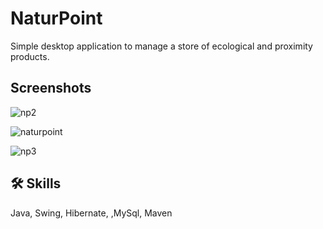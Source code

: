 # NaturPoint

Simple desktop application to manage a store of ecological and proximity products.


## Screenshots

![np2](https://user-images.githubusercontent.com/89746231/187048036-8b461681-b832-4f2e-b1b2-8dcaa6c73705.png)

![naturpoint](https://user-images.githubusercontent.com/89746231/187048119-8afaccb9-8f36-40c2-87cf-95a26f12a2c2.png)

![np3](https://user-images.githubusercontent.com/89746231/187048141-c33c9fc6-baa4-43c0-99e6-027fcb6fa996.png)


## 🛠 Skills
Java, Swing, Hibernate, ,MySql, Maven
